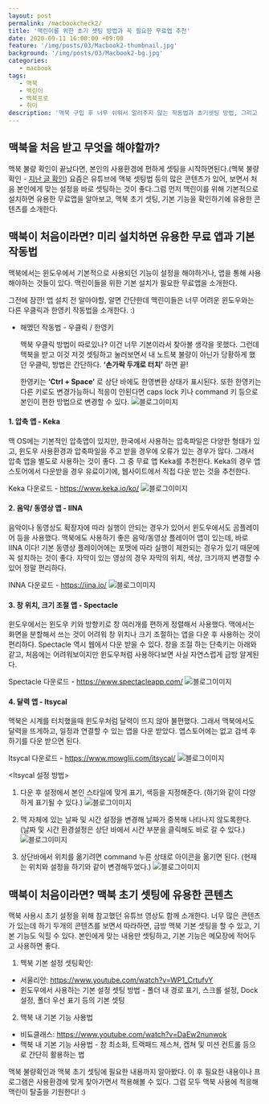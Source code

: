 ```yaml
---
layout: post
permalink: /macbookcheck2/
title: '맥린이를 위한 초기 셋팅 방법과 꼭 필요한 무료앱 추천'
date: 2020-09-11 16:00:00 +09:00
feature: '/img/posts/03/Macbook2-thumbnail.jpg'
background: '/img/posts/03/Macbook2-bg.jpg'
categories:
   - macbook
tags:
   - 맥북
   - 맥린이
   - 맥북프로
   - 취미
description: '맥북 구입 후 너무 쉬워서 알려주지 않는 작동법과 초기셋팅 방법, 그리고  꼭 설치해야할 무료앱 추천'
---
```

## 맥북을 처음 받고 무엇을 해야할까?

맥북 불량 확인이 끝났다면, 본인의 사용환경에 편하게 셋팅을 시작하면된다.(맥북 불량 확인 - [지난 글 확인](https://slifelab.com/macbookcheck/)) 요즘은 유튜브에 맥북 셋팅법 등의 많은 콘텐츠가 있어, 보면서 처음 본인에게 맞는 설정을 바로 셋팅하는 것이 좋다.그럼 먼저 맥린이를 위해 기본적으로 설치하면 유용한 무료앱을 알아보고, 맥북 초기 셋팅, 기본 기능을 확인하기에 유용한 콘텐츠를 소개한다.


## 맥북이 처음이라면? 미리 설치하면 유용한 무료 앱과 기본 작동법

맥북에서는 윈도우에서 기본적으로 사용되던 기능이 설정을 해야하거나, 앱을 통해 사용해야하는 것들이 있다. 맥린이들을 위한 기본 설치가 필요한 무료앱을 소개한다.

그전에 잠깐! 앱 설치 전 알아야할, 알면 간단한데 맥린이들은 너무 어려운 윈도우와는 다른 우클릭과 한영키 작동법을 소개한다. :)

* 해멨던 작동법 - 우클릭 / 한영키

  맥북 우클릭 방법이 따로있나? 이건 너무 기본이라서 찾아볼 생각을 못했다. 그런데 맥북을 받고 이것 저것 셋팅하고 눌러보면서 내 노트북 불량이 아닌가 당황하게 했던 우클릭, 방법은 간단하다. **‘손가락 두개로 터치’** 하면 끝!

  한영키는 **‘Ctrl + Space’** 로 상단 바에도 한영변환 상태가 표시된다. 또한 한영키는 다른 키로도 변경가능하니 적응이 안된다면 caps lock 키나 command 키 등으로 본인이 편한 방법으로 변경할 수 있다.
  ![블로그이미지](/img/posts/03/Macbook2-1.jpg)

#### 1. 압축 앱 - Keka
  맥 OS에는 기본적인 압축앱이 있지만, 한국에서 사용하는 압축파일은 다양한 형태가 있고, 윈도우 사용환경과 압축파일을 주고 받을 경우에 오류가 있는 경우가 많다. 그래서 압축 앱을 별도로 사용하는 것이 좋다. 그 중 무료 앱 Keka를 추천한다. Keka의 경우 앱스토어에서 다운받을 경우 유료이기에, 웹사이트에서 직접 다운 받는 것을 추천한다.

  Keka 다운로드 - <https://www.keka.io/ko/>
  ![블로그이미지](/img/posts/03/Macbook2-2-1.jpg)

#### 2. 음악/ 동영상 앱 - IINA
  음악이나 동영상도 확장자에 따라 실행이 안되는 경우가 있어서 윈도우에서도 곰플레이어 등을 사용했다. 맥북에도 사용하기 좋은 음악/동영상 플레이어 앱이 있는데, 바로 IINA 이다! 기본 동영상 플레이어에는 포맷에 따라 실행이 제한되는 경우가 있기 때문에 꼭 설치하는 것이 좋다. 자막이 있는 영상의 경우 자막의 위치, 색상, 크기까지 변경할 수 있어 정말 편리하다.

  INNA 다운로드 - <https://iina.io/>
  ![블로그이미지](/img/posts/03/Macbook2-2-2.jpg)

#### 3. 창 위치, 크기 조절 앱 - Spectacle
  윈도우에서는 윈도우 키와 방향키로 창 여러개를 편하게 정렬해서 사용했다. 맥에서는 화면을 분할해서 쓰는 것이 어려워 창 위치나 크기 조절하는 앱을 다운 후 사용하는 것이 편리하다. Spectacle 역시 웹에서 다운 받을 수 있다. 창을 조절 하는 단축키는 아래와 같고, 처음에는 어려워보이지만 윈도우처럼 사용하다보면 사실 자연스럽게 금방 알게된다.

  Spectacle 다운로드 - <https://www.spectacleapp.com/>
  ![블로그이미지](/img/posts/03/Macbook2-2-3.jpg)


#### 4. 달력 앱 - Itsycal
  맥북은 시계를 터치했을때 윈도우처럼 달력이 뜨지 않아 불편했다. 그래서 맥북에서도 달력을 뜨게하고, 일정과 연결할 수 있는 앱을 다운 받았다. 앱스토어에는 없고 검색 후 하기를 다운 받으면 된다.

  Itsycal 다운로드 - https://www.mowglii.com/itsycal/
  ![블로그이미지](/img/posts/03/Macbook2-2-4.jpg)

  <Itsycal 설정 방법>
  1. 다운 후 설정에서 본인 스타일에 맞게 표기, 색등을 지정해준다.
  (하기와 같이 다양하게 표기될 수 있다.)
  ![블로그이미지](/img/posts/03/Macbook2-2-4-1.jpg)

  2. 맥 자체에 있는 날짜 및 시간 설정을 변경해 날짜가 중복해 나타나지 않도록한다.
  (날짜 및 시간 환경설정은 상단 바에서 시간 부분을 클릭해도 바로 갈 수 있다.)
  ![블로그이미지](/img/posts/03/Macbook2-2-4-2.jpg)

  3. 상단바에서 위치를 옮기려면 command 누른 상태로 아이콘을 옮기면 된다.
  (현재는 위치와 설정을 하기와 같이 변경해두었다.)
  ![블로그이미지](/img/posts/03/Macbook2-2-4-3.jpg)


## 맥북이 처음이라면? 맥북 초기 셋팅에 유용한 콘텐츠

맥북 사용시 초기 설정을 위해 참고했던 유튜브 영상도 함께 소개한다. 너무 많은 콘텐츠가 있는데 하기 두개의 콘텐츠를 보면서 따라하면, 금방 맥북 기본 셋팅을 할 수 있고, 기본 기능도 익힐 수 있다. 본인에게 맞는 내용만 셋팅하고, 기본 기능은 메모장에 적어두고 사용하면 좋다.

  1. 맥북 기본 설정 셋팅확인:
  - 서울리안: <https://www.youtube.com/watch?v=WP1_CrtufvY>
  - 윈도우에서 사용하는 기본 설정 셋팅 방법 - 폴더 내 경로 표기, 스크롤 설정, Dock 설정, 폴더 우선 표기 등의 기본 셋팅

  2. 맥북 내 기본 기능 사용법
  - 비됴클래스: <https://www.youtube.com/watch?v=DaEw2nunwok>
  - 맥북 내 기본 기능 사용법 - 창 최소화, 트랙패드 제스쳐, 캡쳐 및 미션 컨트롤 등으로 간단히 활용하는 법   


맥북 불량확인과 맥북 초기 셋팅에 필요한 내용까지 알아봤다. 이 후 필요한 내용이나 프로그램은 사용환경에 맞게 찾아가면서 적용해볼 수 있다. 그럼 모두 맥북 사용에 적응해 맥린이 탈출을 기원한다! :)
